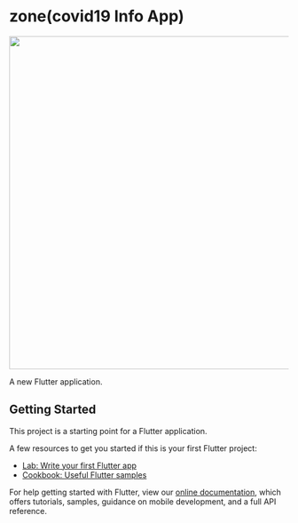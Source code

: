 # zone(covid19 Info App)

<img src="https://user-images.githubusercontent.com/47691119/89185596-1d454880-d5b8-11ea-8a80-4778ffc45010.jpg" width="600" height="600">

A new Flutter application.

## Getting Started

This project is a starting point for a Flutter application.

A few resources to get you started if this is your first Flutter project:

- [Lab: Write your first Flutter app](https://flutter.dev/docs/get-started/codelab)
- [Cookbook: Useful Flutter samples](https://flutter.dev/docs/cookbook)

For help getting started with Flutter, view our
[online documentation](https://flutter.dev/docs), which offers tutorials,
samples, guidance on mobile development, and a full API reference.
